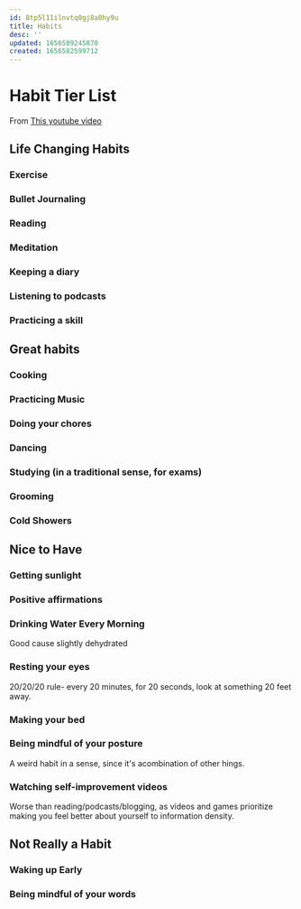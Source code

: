 ```yaml
---
id: 8tp5l11ilnvtq0gj8a0hy9u
title: Habits
desc: ''
updated: 1656589245870 
created: 1656582599712
---
```

# Habit Tier List

From [This youtube video](https://www.youtube.com/watch?v=GriR73kSvPY&ab_channel=ImprovementPill)


## Life Changing Habits

### **Exercise**

### Bullet Journaling

### **Reading**

### **Meditation** 
  
### Keeping a diary

### Listening to podcasts


### Practicing a skill






## Great habits

### Cooking




### Practicing Music

### Doing your chores


### Dancing



### Studying (in a traditional sense, for exams) 




### Grooming



### Cold Showers



## Nice to Have

### Getting sunlight


### Positive affirmations

### Drinking Water Every Morning
Good cause slightly dehydrated

### Resting your eyes
20/20/20 rule- every 20 minutes, for 20 seconds, look at something 20 feet away.

### Making your bed

### Being mindful of your posture
A weird habit in a sense, since it's acombination of other hings.


### Watching self-improvement videos
Worse than reading/podcasts/blogging, as videos  and games prioritize making you feel better about yourself to information density.

## Not Really a Habit

### Waking up Early

### Being mindful of your words

